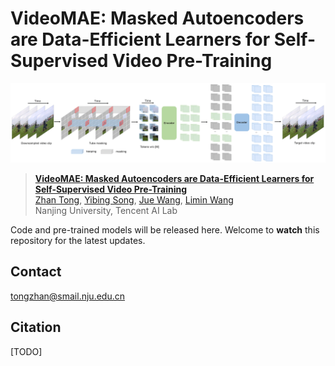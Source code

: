 # VideoMAE: Masked Autoencoders are Data-Efficient Learners for Self-Supervised Video Pre-Training

![VideoMAE Framework](figs/videomae.png)


> [**VideoMAE: Masked Autoencoders are Data-Efficient Learners for Self-Supervised Video Pre-Training**](https://github.com/MCG-NJU/VideoMAE)<br>
> [Zhan Tong](https://github.com/yztongzhan), [Yibing Song](https://ybsong00.github.io/), [Jue Wang](https://juewang725.github.io/), [Limin Wang](http://wanglimin.github.io/)<br>Nanjing University, Tencent AI Lab

Code and pre-trained models will be released here. Welcome to **watch** this repository for the latest updates.



## Contact 

tongzhan@smail.nju.edu.cn

## Citation

[TODO]

